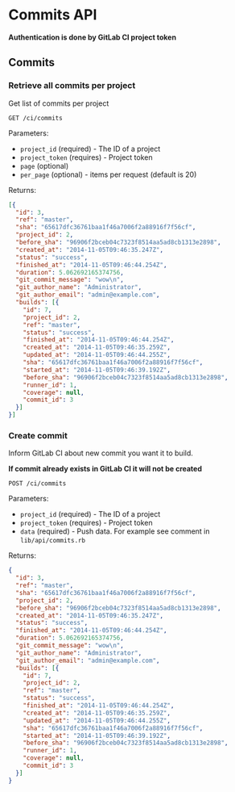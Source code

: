 # Commits API

__Authentication is done by GitLab CI project token__

## Commits

### Retrieve all commits per project

Get list of commits per project

    GET /ci/commits

Parameters:

  * `project_id` (required) - The ID of a project
  * `project_token` (requires) - Project token
  * `page` (optional)
  * `per_page` (optional) - items per request (default is 20)

Returns:

```json
[{
  "id": 3,
  "ref": "master",
  "sha": "65617dfc36761baa1f46a7006f2a88916f7f56cf",
  "project_id": 2,
  "before_sha": "96906f2bceb04c7323f8514aa5ad8cb1313e2898",
  "created_at": "2014-11-05T09:46:35.247Z",
  "status": "success",
  "finished_at": "2014-11-05T09:46:44.254Z",
  "duration": 5.062692165374756,
  "git_commit_message": "wow\n",
  "git_author_name": "Administrator",
  "git_author_email": "admin@example.com",
  "builds": [{
    "id": 7,
    "project_id": 2,
    "ref": "master",
    "status": "success",
    "finished_at": "2014-11-05T09:46:44.254Z",
    "created_at": "2014-11-05T09:46:35.259Z",
    "updated_at": "2014-11-05T09:46:44.255Z",
    "sha": "65617dfc36761baa1f46a7006f2a88916f7f56cf",
    "started_at": "2014-11-05T09:46:39.192Z",
    "before_sha": "96906f2bceb04c7323f8514aa5ad8cb1313e2898",
    "runner_id": 1,
    "coverage": null,
    "commit_id": 3
  }]
}]
```

### Create commit

Inform GitLab CI about new commit you want it to build.

__If commit already exists in GitLab CI it will not be created__


    POST /ci/commits

Parameters:

  * `project_id` (required) - The ID of a project
  * `project_token` (requires) - Project token
  * `data` (required) -  Push data. For example see comment in `lib/api/commits.rb`

Returns:

```json
{
  "id": 3,
  "ref": "master",
  "sha": "65617dfc36761baa1f46a7006f2a88916f7f56cf",
  "project_id": 2,
  "before_sha": "96906f2bceb04c7323f8514aa5ad8cb1313e2898",
  "created_at": "2014-11-05T09:46:35.247Z",
  "status": "success",
  "finished_at": "2014-11-05T09:46:44.254Z",
  "duration": 5.062692165374756,
  "git_commit_message": "wow\n",
  "git_author_name": "Administrator",
  "git_author_email": "admin@example.com",
  "builds": [{
    "id": 7,
    "project_id": 2,
    "ref": "master",
    "status": "success",
    "finished_at": "2014-11-05T09:46:44.254Z",
    "created_at": "2014-11-05T09:46:35.259Z",
    "updated_at": "2014-11-05T09:46:44.255Z",
    "sha": "65617dfc36761baa1f46a7006f2a88916f7f56cf",
    "started_at": "2014-11-05T09:46:39.192Z",
    "before_sha": "96906f2bceb04c7323f8514aa5ad8cb1313e2898",
    "runner_id": 1,
    "coverage": null,
    "commit_id": 3
  }]
}
```
